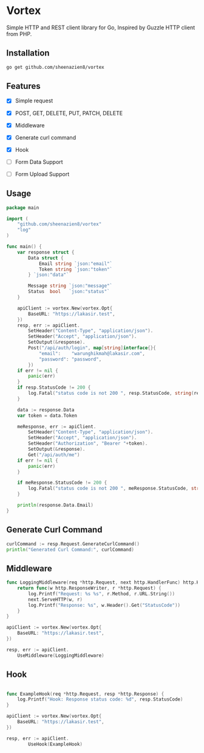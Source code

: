 # Vortex
Simple HTTP and REST client library for Go, Inspired by Guzzle HTTP client from PHP.

## Installation
```sh
go get github.com/sheenazien8/vortex
```

## Features
- [x] Simple request
- [x] POST, GET, DELETE, PUT, PATCH, DELETE
- [x] Middleware
- [x] Generate curl command
- [x] Hook 
- [ ] Form Data Support
- [ ] Form Upload Support


## Usage
```go
package main

import (
	"github.com/sheenazien8/vortex"
	"log"
)

func main() {
	var response struct {
		Data struct {
			Email string `json:"email"`
			Token string `json:"token"`
		} `json:"data"`

		Message string `json:"message"`
		Status  bool   `json:"status"`
	}

	apiClient := vortex.New(vortex.Opt{
		BaseURL: "https://lakasir.test",
	})
	resp, err := apiClient.
		SetHeader("Content-Type", "application/json").
		SetHeader("Accept", "application/json").
		SetOutput(&response).
		Post("/api/auth/login", map[string]interface{}{
			"email":    "warunghikmah@lakasir.com",
			"password": "password",
		})
	if err != nil {
		panic(err)
	}
	if resp.StatusCode != 200 {
		log.Fatal("status code is not 200 ", resp.StatusCode, string(resp.Body))
	}

	data := response.Data
	var token = data.Token

	meResponse, err := apiClient.
		SetHeader("Content-Type", "application/json").
		SetHeader("Accept", "application/json").
		SetHeader("Authorization", "Bearer "+token).
		SetOutput(&response).
		Get("/api/auth/me")
	if err != nil {
		panic(err)
	}

	if meResponse.StatusCode != 200 {
		log.Fatal("status code is not 200 ", meResponse.StatusCode, string(meResponse.Body))
	}

	println(response.Data.Email)
}
```

## Generate Curl Command
```go
curlCommand := resp.Request.GenerateCurlCommand()
println("Generated Curl Command:", curlCommand)

```

## Middleware
```go
func LoggingMiddleware(req *http.Request, next http.HandlerFunc) http.HandlerFunc {
	return func(w http.ResponseWriter, r *http.Request) {
		log.Printf("Request: %s %s", r.Method, r.URL.String())
		next.ServeHTTP(w, r)
		log.Printf("Response: %s", w.Header().Get("StatusCode"))
	}
}

apiClient := vortex.New(vortex.Opt{
    BaseURL: "https://lakasir.test",
})

resp, err := apiClient.
    UseMiddleware(LoggingMiddleware)
```

## Hook
```go

func ExampleHook(req *http.Request, resp *http.Response) {
	log.Printf("Hook: Response status code: %d", resp.StatusCode)
}

apiClient := vortex.New(vortex.Opt{
    BaseURL: "https://lakasir.test",
})

resp, err := apiClient.
		UseHook(ExampleHook)
```
